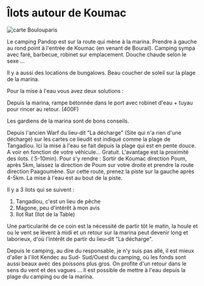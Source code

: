 # Îlots autour de Koumac

![carte Boulouparis](/cartes/MarinaKoumacCarte.jpg)

Le camping Pandop est sur la route qui mène à la marina. Prendre à gauche au rond point à l'entrée de Koumac (en venant de Bourail). Camping sympa avec faré, barbecue, robinet sur emplacement. Douche chaude selon le sexe ...

Il y a aussi des locations de bungalows. Beau coucher de soleil sur la plage de la marina.

Pour la mise à l'eau vous avez deux solutions :

Depuis la marina, rampe bétonnée dans le port avec robinet d'eau + tuyau pour rincer au retour. (400F)

Les gardiens de la marina sont de bons conseils.

Depuis l'ancien Warf du lieu-dit "La décharge" (Site qui n'a rien d'une décharge) sur les cartes ce lieudit est indiqué comme la plage de Tangadiou. Ici la mise à l'eau se fait depuis la plage qui est en pente douce. A voir en fonction de votre véhicule... Gratuit. L'avantage est la proximité des ilots. ( 5-10min). Pour s'y rendre : Sortir de Koumac direction Poum, après 5km, laissez la direction de Poum sur votre droite et prendre la route direction Paagoumène. Sur cette route, prenez la piste sur la gauche après 4-5km. La mise à l'eau est au bout de la piste.

Il y a 3 ilots qui se suivent :

1. Tangadiou, c'est un lieu de pêche
2. Magone, peu d'intérêt à mon avis
3. Ilot Rat (Ilot de la Table)

Une particularité de ce coin est la nécessité de partir tôt le matin, la houle et ou le vent se lèvent à midi et un retour sur la marina peut devenir long et laborieux, d'où l'intérêt de partir du lieu-dit "La décharge".

Depuis le camping, au dire du responsable, je n'y suis pas allé, il est mieux d'aller à l'ilot Kendec au Sud- Sud/Ouest du camping, où les fonds sont aussi beaux avec des poissons plus gros. On profite d'un retour dans le sens du vent et des vagues ... Il est possible de mettre à l'eau depuis la plage du camping ou de la marina.
